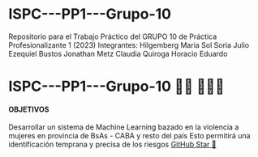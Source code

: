 # ISPC---PP1---Grupo-10
Repositorio para el Trabajo Práctico del GRUPO 10 de Práctica Profesionalizante 1 (2023)
Integrantes:
Hilgemberg Maria Sol
Soria Julio Ezequiel
Bustos Jonathan
Metz Claudia
Quiroga Horacio Eduardo

# ISPC---PP1---Grupo-10 👋🏾 👩🏾‍💻
<h4>OBJETIVOS</h4>
Desarrollar un sistema de Machine Learning bazado en la violencia a mujeres en provincia de BsAs - CABA  y resto del país Esto permitirá una identificación temprana y precisa de los riesgos <a href="https://stars.github.com/">GitHub Star 🌟

